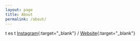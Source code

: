 ```yaml
---
layout: page
title: About
permalink: /about/
---
```


t es t
[Instagram](https://www.instagram.com/yiggdrasil_ko/){:target="\_blank"} /
[Website](https://yiggdrasil.com/){:target="\_blank"}
